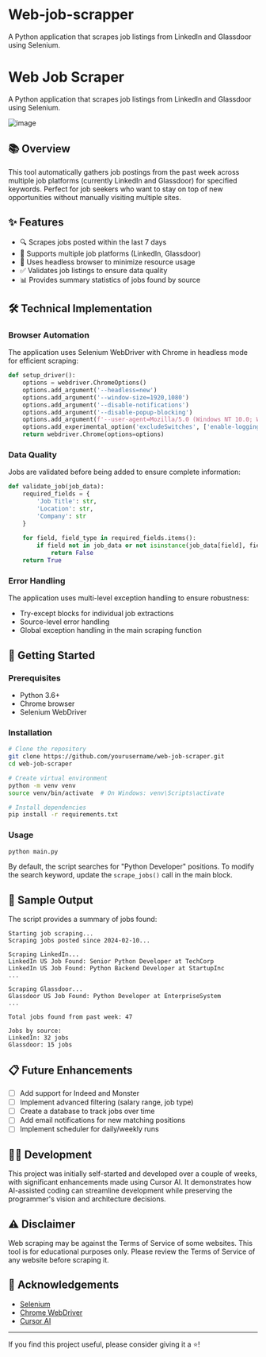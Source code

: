 # Web-job-scrapper
A Python application that scrapes job listings from LinkedIn and Glassdoor using Selenium.

# Web Job Scraper

A Python application that scrapes job listings from LinkedIn and Glassdoor using Selenium.

![image](https://github.com/user-attachments/assets/3eba6f74-464b-4520-b734-b71c5c261dd2)


## 📚 Overview

This tool automatically gathers job postings from the past week across multiple job platforms (currently LinkedIn and Glassdoor) for specified keywords. Perfect for job seekers who want to stay on top of new opportunities without manually visiting multiple sites.

## ✨ Features

- 🔍 Scrapes jobs posted within the last 7 days
- 🔄 Supports multiple job platforms (LinkedIn, Glassdoor)
- 🤖 Uses headless browser to minimize resource usage
- ✅ Validates job listings to ensure data quality
- 📊 Provides summary statistics of jobs found by source

## 🛠️ Technical Implementation

### Browser Automation

The application uses Selenium WebDriver with Chrome in headless mode for efficient scraping:

```python
def setup_driver():
    options = webdriver.ChromeOptions()
    options.add_argument('--headless=new')
    options.add_argument('--window-size=1920,1080')
    options.add_argument('--disable-notifications')
    options.add_argument('--disable-popup-blocking')
    options.add_argument(f'--user-agent=Mozilla/5.0 (Windows NT 10.0; Win64; x64) AppleWebKit/537.36 (KHTML, like Gecko) Chrome/121.0.0.0 Safari/537.36')
    options.add_experimental_option('excludeSwitches', ['enable-logging'])
    return webdriver.Chrome(options=options)
```

### Data Quality

Jobs are validated before being added to ensure complete information:

```python
def validate_job(job_data):
    required_fields = {
        'Job Title': str,
        'Location': str,
        'Company': str
    }
    
    for field, field_type in required_fields.items():
        if field not in job_data or not isinstance(job_data[field], field_type) or not job_data[field].strip():
            return False
    return True
```

### Error Handling

The application uses multi-level exception handling to ensure robustness:
- Try-except blocks for individual job extractions
- Source-level error handling
- Global exception handling in the main scraping function

## 🚀 Getting Started

### Prerequisites

- Python 3.6+
- Chrome browser
- Selenium WebDriver

### Installation

```bash
# Clone the repository
git clone https://github.com/yourusername/web-job-scraper.git
cd web-job-scraper

# Create virtual environment
python -m venv venv
source venv/bin/activate  # On Windows: venv\Scripts\activate

# Install dependencies
pip install -r requirements.txt
```

### Usage

```bash
python main.py
```

By default, the script searches for "Python Developer" positions. To modify the search keyword, update the `scrape_jobs()` call in the main block.

## 📝 Sample Output

The script provides a summary of jobs found:

```
Starting job scraping...
Scraping jobs posted since 2024-02-10...

Scraping LinkedIn...
LinkedIn US Job Found: Senior Python Developer at TechCorp
LinkedIn US Job Found: Python Backend Developer at StartupInc
...

Scraping Glassdoor...
Glassdoor US Job Found: Python Developer at EnterpriseSystem
...

Total jobs found from past week: 47

Jobs by source:
LinkedIn: 32 jobs
Glassdoor: 15 jobs
```

## 📋 Future Enhancements

- [ ] Add support for Indeed and Monster
- [ ] Implement advanced filtering (salary range, job type)
- [ ] Create a database to track jobs over time
- [ ] Add email notifications for new matching positions
- [ ] Implement scheduler for daily/weekly runs

## 👨‍💻 Development

This project was initially self-started and developed over a couple of weeks, with significant enhancements made using Cursor AI. It demonstrates how AI-assisted coding can streamline development while preserving the programmer's vision and architecture decisions.

## ⚠️ Disclaimer

Web scraping may be against the Terms of Service of some websites. This tool is for educational purposes only. Please review the Terms of Service of any website before scraping it.

## 🙏 Acknowledgements

- [Selenium](https://www.selenium.dev/)
- [Chrome WebDriver](https://chromedriver.chromium.org/)
- [Cursor AI](https://cursor.sh/)

---

If you find this project useful, please consider giving it a ⭐!

